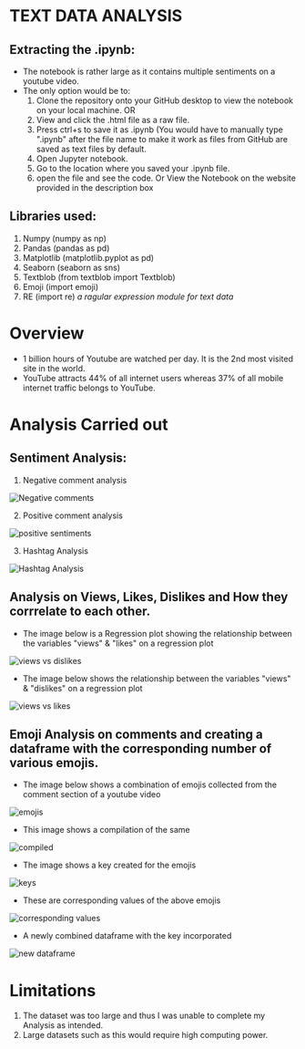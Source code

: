 # TEXT DATA ANALYSIS
## Extracting the .ipynb:
- The notebook is rather large as it contains multiple sentiments on a youtube video.
- The only option would be to:
  1. Clone the repository onto your GitHub desktop to view the notebook on your local machine.
 OR
  3. View and click the .html file as a raw file.
  4. Press ctrl+s to save it as .ipynb (You would have to manually type ".ipynb" after the file name to make it work as files from GitHub are saved as text files by default.
  5. Open Jupyter notebook.
  6. Go to the location where you saved your .ipynb file.
  7. open the file and see the code.
Or
View the Notebook on the website provided in the description box


## Libraries used: 
  1. Numpy (numpy as np)
  2. Pandas (pandas as pd)
  3. Matplotlib (matplotlib.pyplot as pd)
  4. Seaborn (seaborn as sns)
  5. Textblob (from textblob import Textblob)
  6. Emoji (import emoji)
  7. RE (import re) _a ragular expression module for text data_

# Overview
- 1 billion hours of Youtube are watched per day. It is the 2nd most visited site in the world.
- YouTube attracts 44% of all internet users whereas 37% of all mobile internet traffic belongs to YouTube.

# Analysis Carried out

## Sentiment Analysis:

   1. Negative comment analysis

  ![Negative comments](https://user-images.githubusercontent.com/66944986/161414816-291f891f-17ba-49c0-8cc6-6149813daeee.png)

   2. Positive comment analysis
   
  ![positive sentiments](https://user-images.githubusercontent.com/66944986/161414825-49f5938c-3fc3-4730-bf26-08ceef8b8751.png)


   3. Hashtag Analysis

  ![Hashtag Analysis](https://user-images.githubusercontent.com/66944986/161414760-6070be9f-eaab-4556-9057-eada1e67126c.png)

## Analysis on Views, Likes, Dislikes and How they corrrelate to each other.

- The image below is a Regression plot showing the relationship between the variables "views" & "likes" on a regression plot

 ![views vs dislikes](https://user-images.githubusercontent.com/66944986/161415210-b5cae346-7f6b-464b-8201-299664357b0f.PNG)

- The image below shows the relationship between the variables "views" & "dislikes" on a regression plot

![views vs likes](https://user-images.githubusercontent.com/66944986/161415262-92d84f34-e6f9-4e3d-b887-755f9352501a.PNG)


## Emoji Analysis on comments and creating a dataframe with the corresponding number of various emojis.

- The image below shows a combination of emojis collected from the comment section of a youtube video

 ![emojis](https://user-images.githubusercontent.com/66944986/161414900-818a65c2-f60d-49ca-a805-2810a713c3cc.PNG)

- This image shows a compilation of the same


![compiled](https://user-images.githubusercontent.com/66944986/161414922-82dd7c78-a8dc-4fb7-bfa1-6d638bfee50c.PNG)

- The image shows a key created for the emojis


![keys](https://user-images.githubusercontent.com/66944986/161415003-06bb2934-9822-4d65-9c42-87df80b91a1c.PNG)

- These are corresponding values of the above emojis


![corresponding values](https://user-images.githubusercontent.com/66944986/161415016-c9bfd5c6-0ea6-48db-b096-ba81eb6cbcc2.PNG)

- A newly combined dataframe with the key incorporated


![new dataframe](https://user-images.githubusercontent.com/66944986/161415023-6cf4e390-9511-4371-b898-8a388257ea74.PNG)


# Limitations
1. The dataset was too large and thus I was unable to complete my Analysis as intended.
2. Large datasets such as this would require high computing power.

